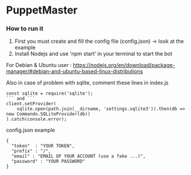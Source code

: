 # PuppetMaster

### How to run it
1. First you must create and fill the config file (config.json) -> look at the example
2. Install Nodejs and use 'npm start' in your terminal to start the bot

For Debian & Ubuntu user : https://nodejs.org/en/download/package-manager/#debian-and-ubuntu-based-linux-distributions

Also in case of problem with sqlite, comment these lines in index.js
```
const sqlite = require('sqlite');
``` and ```
client.setProvider(
    sqlite.open(path.join(__dirname, 'settings.sqlite3')).then(db => new Commando.SQLiteProvider(db))
).catch(console.error);
```

config.json example
```
{ 
  "token"  : "YOUR TOKEN",
  "prefix" : "/",
  "email" : "EMAIL OF YOUR ACCOUNT (use a fake ...)",
  "password" : "YOUR PASSWORD"
}
```
